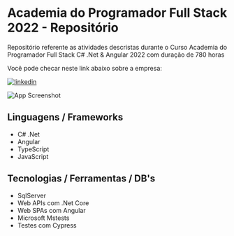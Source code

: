 # Academia do Programador Full Stack 2022 - Repositório

Repositório referente as atividades descristas durante o Curso Academia do Programador Full Stack C# .Net & Angular 2022 com duração de 780 horas

Você pode checar neste link abaixo sobre a empresa:

[![linkedin](https://img.shields.io/badge/linkedin-0A66C2?style=for-the-badge&logo=linkedin&logoColor=white)](https://www.linkedin.com/company/academiadoprogramador/)

![App Screenshot](https://media.licdn.com/dms/image/C4D1BAQHMavApcnqrxw/company-background_10000/0/1638796563040/academiadoprogramador_cover?e=1721775600&v=beta&t=O14FdFseYAiPFoMsXKdXLcfTF0p3kCBm9Uh673N7pmE)

## Linguagens / Frameworks

- C# .Net
- Angular
- TypeScript
- JavaScript

## Tecnologias / Ferramentas / DB's

- SqlServer
- Web APIs com .Net Core
- Web SPAs com Angular
- Microsoft Mstests
- Testes com Cypress
